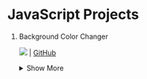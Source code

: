 # JavaScript Projects

1. Background Color Changer
    
    [<img src="https://w7.pngwing.com/pngs/899/228/png-transparent-git-github-hub-icon-social-network-icon-thumbnail.pnghttps://iconscout.com/icons/globe" />](https://java-script-projects-seven.vercel.app/) |
 [GitHub](https://github.com/durgaprasad118/JavaScript-Projects/tree/main/Background%20Color%20Changer)
    <details>
    <summary>Show More</summary>
      This is a simple project in which background color changes when the button is clicked.

    - Hex code generation 
    - DOM manipulation
    </details>